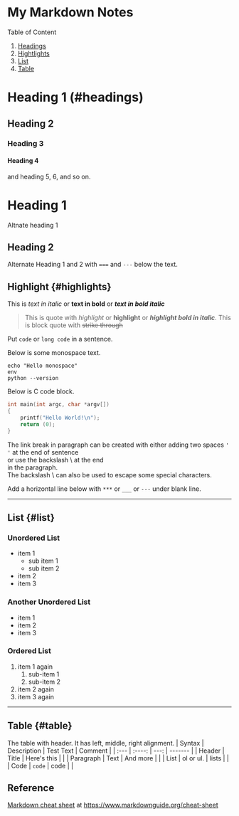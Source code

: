 # My Markdown Notes
Table of Content
1. [Headings](#headings)
2. [Hightlights](#highlights)
3. [List](#list)
4. [Table](#table)

# Heading 1 (#headings)
## Heading 2
### Heading 3
#### Heading 4
and heading 5, 6, and so on.

Heading 1
=========
Altnate heading 1

Heading 2
---------
Alternate Heading 1 and 2 with `===` and `---` below the text.

## Highlight {#highlights}
This is *text in italic* or **text in bold** or ***text in bold italic***

> This is quote with *highlight* or **highlight** or ***highlight bold in italic***.
> This is block quote with ~~strike through~~ 

Put `code` or `long code` in a sentence.

Below is some monospace text.
```
echo "Hello monospace"
env
python --version
```

Below is C code block.
```c
int main(int argc, char *argv[])
{
    printf("Hello World!\n");
    return (0);
}
```

The link break in paragraph can be created with either adding two spaces `'  '` at the end of sentence  
or use the backslash \ at the end\
in the paragraph.  
The backslash \ can also be used to escape some special characters.

Add a horizontal line below with `***` or `___` or `---` under blank line.

---

## List {#list}
### Unordered List
- item 1
  - sub item 1
  - sub item 2
- item 2
- item 3

### Another Unordered List
* item 1
* item 2
* item 3

### Ordered List
1. item 1 again
   1. sub-item 1
   2. sub-item 2
2. item 2 again
3. item 3 again

***

## Table {#table}
The table with header. It has left, middle, right alignment. 
| Syntax      | Description | Test Text     | Comment |
| :---        |    :----:   |          ---: | ------- |
| Header      | Title       | Here's this   |  |
| Paragraph   | Text        | And more      |  |
| List        | ol or ul.   | lists         |  |
| Code        | `code`      | code          |  |

## Reference
[Markdown cheat sheet](https://www.markdownguide.org/cheat-sheet/) at <https://www.markdownguide.org/cheat-sheet>
